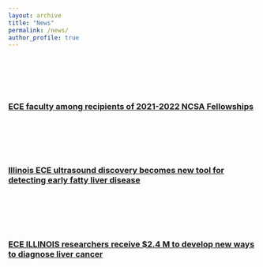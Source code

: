 ```yaml
---
layout: archive
title: "News"
permalink: /news/
author_profile: true
---
```


<div><article class="d-flex mb-3">
	<div class="recent-post-photo mr-3" style="background-image: url(//ws.engr.illinois.edu/sitemanager/viewphoto.aspx?id=54545&s=90); height: 70px; width: 90px; flex: 0 0 90px; background-size: cover; background-position: center center; background-repeat: no-repeat;"></div>
	<h3 class="fs100x"><a href="/newsroom/news/2021-2022-ncsa-fellowships">ECE faculty among recipients of 2021-2022 NCSA Fellowships</a></h3>
</article><article class="d-flex mb-3">
	<div class="recent-post-photo mr-3" style="background-image: url(//ws.engr.illinois.edu/sitemanager/viewphoto.aspx?id=30793&s=90); height: 70px; width: 90px; flex: 0 0 90px; background-size: cover; background-position: center center; background-repeat: no-repeat;"></div>
	<h3 class="fs100x"><a href="/newsroom/news/20700">Illinois ECE ultrasound discovery becomes new tool for detecting early fatty liver disease</a></h3>
</article><article class="d-flex mb-3">
	<div class="recent-post-photo mr-3" style="background-image: url(//ws.engr.illinois.edu/sitemanager/viewphoto.aspx?id=8752&s=90); height: 70px; width: 90px; flex: 0 0 90px; background-size: cover; background-position: center center; background-repeat: no-repeat;"></div>
	<h3 class="fs100x"><a href="/newsroom/news/4305">ECE ILLINOIS researchers receive $2.4 M to develop new ways to diagnose liver cancer</a></h3>
</article></div>

